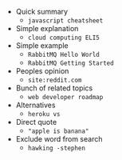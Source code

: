 * Quick summary
    * `javascript cheatsheet`
* Simple explanation
    * `cloud computing ELI5`
* Simple example
    * `RabbitMQ Hello World`
    * `RabbitMQ Getting Started`
* Peoples opinion
    * `site:reddit.com`
* Bunch of related topics
    * `web developer roadmap`
* Alternatives
    * `heroku vs`
* Direct quote
    * `"apple is banana"`
* Exclude word from search
    * `hawking -stephen`
